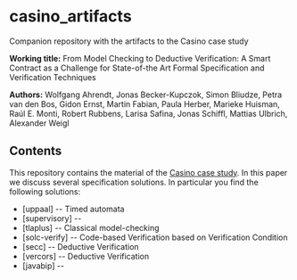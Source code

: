 # casino_artifacts
Companion repository with the artifacts to the Casino case study

**Working title:** From Model Checking to Deductive Verification: A Smart Contract as a Challenge for State-of-the Art Formal Specification and Verification Techniques

**Authors:** Wolfgang Ahrendt, Jonas Becker-Kupczok, Simon Bliudze, Petra van den Bos, Gidon Ernst, Martin Fabian, Paula Herber, Marieke Huisman, Raúl E. Monti, 
Robert Rubbens, Larisa Safina, Jonas Schiffl, Mattias Ulbrich, Alexander Weigl

## Contents

This repository contains the material of the [Casino case study](https://verifythis.github.io/02casino/). In this paper we discuss several specification solutions. In particular you find the following solutions:

* [uppaal]      -- Timed automata
* [supervisory] --    
* [tlaplus]     -- Classical model-checking
* [solc-verify]  -- Code-based Verification based on Verification Condition
* [secc]     -- Deductive Verification
* [vercors]  -- Deductive Verification
* [javabip]  -- 


